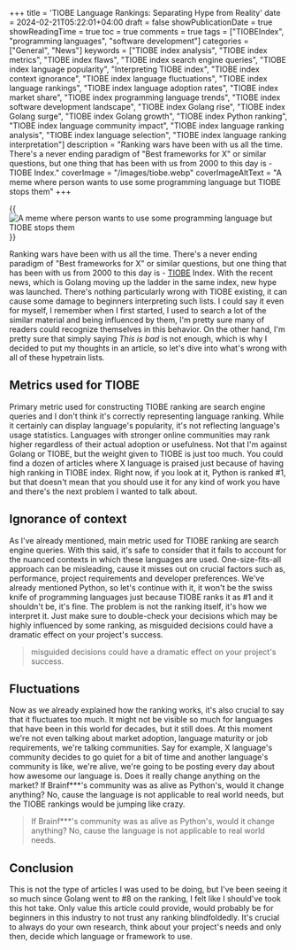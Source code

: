 +++
title = 'TIOBE Language Rankings: Separating Hype from Reality'
date = 2024-02-21T05:22:01+04:00
draft = false
showPublicationDate = true
showReadingTime = true
toc = true
comments = true
tags = ["TIOBEIndex", "programming languages", "software development"]
categories = ["General", "News"]
keywords = ["TIOBE index analysis", "TIOBE index metrics", "TIOBE index flaws", "TIOBE index search engine queries", "TIOBE index language popularity", "Interpreting TIOBE index", "TIOBE index context ignorance", "TIOBE index language fluctuations", "TIOBE index language rankings", "TIOBE index language adoption rates", "TIOBE index market share", "TIOBE index programming language trends", "TIOBE index software development landscape", "TIOBE index Golang rise", "TIOBE index Golang surge", "TIOBE index Golang growth", "TIOBE index Python ranking", "TIOBE index language community impact", "TIOBE index language ranking analysis", "TIOBE index language selection", "TIOBE index language ranking interpretation"]
description = "Ranking wars have been with us all the time. There's a never ending paradigm of \"Best frameworks for X\" or similar questions, but one thing that has been with us from 2000 to this day is - TIOBE Index."
coverImage = "/images/tiobe.webp"
coverImageAltText = "A meme where person wants to use some programming language but TIOBE stops them"
+++

{{<img src="/images/tiobe.webp" align="center" alt="A meme where person wants to use some programming language but TIOBE stops them">}} <br>

Ranking wars have been with us all the time. There's a never ending paradigm of "Best frameworks for X" or similar questions, but one thing that has been with us from 2000 to this day is - [TIOBE](https://www.tiobe.com/tiobe-index/) Index. With the recent news, which is Golang moving up the ladder in the same index, new hype was launched. There's nothing particularly wrong with TIOBE existing, it can cause some damage to beginners interpreting such lists. I could say it even for myself, I remember when I first started, I used to search a lot of the similar material and being influenced by them, I'm pretty sure many of readers could recognize themselves in this behavior. On the other hand, I'm pretty sure that simply saying _This is bad_ is not enough, which is why I decided to put my thoughts in an article, so let's dive into what's wrong with all of these hypetrain lists.

## Metrics used for TIOBE

Primary metric used for constructing TIOBE ranking are search engine queries and I don't think it's correctly representing language ranking. While it certainly can display language's popularity, it's not reflecting language's usage statistics. Languages with stronger online communities may rank higher regardless of their actual adoption or usefulness. Not that I'm against Golang or TIOBE, but the weight given to TIOBE is just too much. You could find a dozen of articles where X language is praised just because of having high ranking in TIOBE index. Right now, if you look at it, Python is ranked #1, but that doesn't mean that you should use it for any kind of work you have and there's the next problem I wanted to talk about.

## Ignorance of context

As I've already mentioned, main metric used for TIOBE ranking are search engine queries. With this said, it's safe to consider that it fails to account for the nuanced contexts in which these languages are used. One-size-fits-all approach can be misleading, cause it misses out on crucial factors such as, performance, project requirements and developer preferences. We've already mentioned Python, so let's continue with it, it won't be the swiss knife of programming languages just because TIOBE ranks it as #1 and it shouldn't be, it's fine. The problem is not the ranking itself, it's how we interpret it. Just make sure to double-check your decisions which may be highly influenced by some ranking, as misguided decisions could have a dramatic effect on your project's success.

> misguided decisions could have a dramatic effect on your project's success.

## Fluctuations

Now as we already explained how the ranking works, it's also crucial to say that it fluctuates too much. It might not be visible so much for languages that have been in this world for decades, but it still does. At this moment we're not even talking about market adoption, language maturity or job requirements, we're talking communities. Say for example, X language's community decides to go quiet for a bit of time and another language's community is like, we're alive, we're going to be posting every day about how awesome our language is. Does it really change anything on the market? If Brainf\*\*\*'s community was as alive as Python's, would it change anything? No, cause the language is not applicable to real world needs, but the TIOBE rankings would be jumping like crazy.

> If Brainf\*\*\*'s community was as alive as Python's, would it change anything? No, cause the language is not applicable to real world needs.

## Conclusion

This is not the type of articles I was used to be doing, but I've been seeing it so much since Golang went to #8 on the ranking, I felt like I should've took this hot take. Only value this article could provide, would probably be for beginners in this industry to not trust any ranking blindfoldedly. It's crucial to always do your own research, think about your project's needs and only then, decide which language or framework to use.
